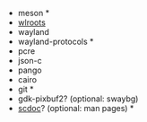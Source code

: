 * meson \*
* [wlroots](https://github.com/swaywm/wlroots)
* wayland
* wayland-protocols \*
* pcre
* json-c
* pango
* cairo
* git \*
* gdk-pixbuf2? (optional: swaybg)
* [scdoc](https://git.sr.ht/~sircmpwn/scdoc)? (optional: man pages) \*